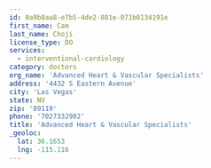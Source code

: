 ```yaml
---
id: 0a9b8aa8-e7b5-4de2-881e-071b0134191e
first_name: Cam
last_name: Choji
license_type: DO
services:
  - interventional-cardiology
category: doctors
org_name: 'Advanced Heart & Vascular Specialists'
address: '4432 S Eastern Avenue'
city: 'Las Vegas'
state: NV
zip: '89119'
phone: '7027332982'
title: 'Advanced Heart & Vascular Specialists'
_geoloc:
  lat: 36.1653
  lng: -115.116
---
```

